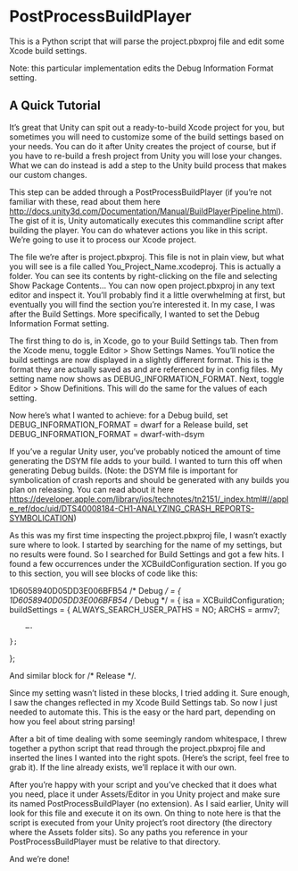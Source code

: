 PostProcessBuildPlayer
======================

This is a Python script that will parse the project.pbxproj file and edit some Xcode build settings.

Note: this particular implementation edits the Debug Information Format setting. 

A Quick Tutorial
----------------

It’s great that Unity can spit out a ready-to-build Xcode project for you, but sometimes you will need to customize some of the build settings based on your needs. You can do it after Unity creates the project of course, but if you have to re-build a fresh project from Unity you will lose your changes. What we can do instead is add a step to the Unity build process that makes our custom changes. 

This step can be added through a PostProcessBuildPlayer (if you’re not familiar with these, read about them here http://docs.unity3d.com/Documentation/Manual/BuildPlayerPipeline.html). The gist of it is, Unity automatically executes this commandline script after building the player. You can do whatever actions you like in this script. We’re going to use it to process our Xcode project. 

The file we’re after is project.pbxproj. This file is not in plain view,  but what you will see is a file called You_Project_Name.xcodeproj. This is actually a folder. You can see its contents by right-clicking on the file and selecting Show Package Contents… You can now open project.pbxproj in any text editor and inspect it. You’ll probably find it a little overwhelming at first, but eventually you will find the section you’re interested it. In my case, I was after the Build Settings. More specifically, I wanted to set the Debug Information Format setting. 

The first thing to do is, in Xcode, go to your Build Settings tab. Then from the Xcode menu, toggle Editor > Show Settings Names. You’ll notice the build settings are now displayed in a slightly different format. This is the format they are actually saved as and are referenced by in config files. My setting name now shows as DEBUG_INFORMATION_FORMAT. Next, toggle Editor > Show Definitions. This will do the same for the values of each setting.

Now here’s what I wanted to achieve: 
for a Debug build, set DEBUG_INFORMATION_FORMAT = dwarf
for a Release build, set DEBUG_INFORMATION_FORMAT = dwarf-with-dsym

If you’ve a regular Unity user, you’ve probably noticed the amount of time generating the DSYM file adds to your build. I wanted to turn this off when generating Debug builds. (Note: the DSYM file is important for symbolication of crash reports and should be generated with any builds you plan on releasing. You can read about it here https://developer.apple.com/library/ios/technotes/tn2151/_index.html#//apple_ref/doc/uid/DTS40008184-CH1-ANALYZING_CRASH_REPORTS-SYMBOLICATION)

As this was my first time inspecting the project.pbxproj file, I wasn’t exactly sure where to look. I started by searching for the name of my settings, but no results were found. So I searched for Build Settings and got a few hits. I found a few occurrences under the XCBuildConfiguration section. If you go to this section, you will see blocks of code like this:

1D6058940D05DD3E006BFB54 /* Debug */ = {
	1D6058940D05DD3E006BFB54 /* Debug */ = { 
		isa = XCBuildConfiguration; 
	 	buildSettings = { 
		ALWAYS_SEARCH_USER_PATHS = NO; 
		ARCHS = armv7;

		….

	};
};

And similar block for /* Release */.

Since my setting wasn’t listed in these blocks, I tried adding it. Sure enough, I saw the changes reflected in my Xcode Build Settings tab. So now I just needed to automate this. This is the easy or the hard part, depending on how you feel about string parsing!

After a bit of time dealing with some seemingly random whitespace, I threw together a python script that read through the project.pbxproj file and inserted the lines I wanted into the right spots. (Here’s the script, feel free to grab it). If the line already exists, we’ll replace it with our own.

After you’re happy with your script and you’ve checked that it does what you need, place it under Assets/Editor in you Unity project and make sure its named PostProcessBuildPlayer (no extension). As I said earlier, Unity will look for this file and execute it on its own. On thing to note here is that the script is executed from your Unity project’s root directory (the directory where the Assets folder sits). So any paths you reference in your PostProcessBuildPlayer must be relative to that directory.

And we’re done! 

